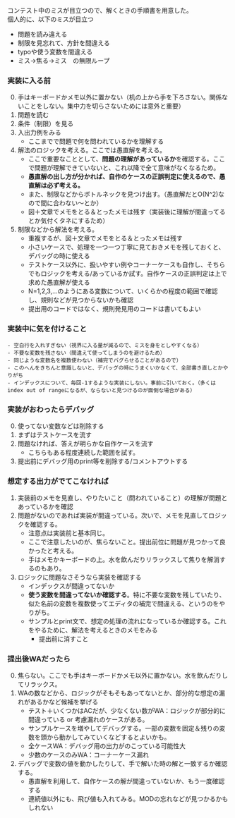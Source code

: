コンテスト中のミスが目立つので、解くときの手順書を用意した。  
個人的に、以下のミスが目立つ  
 - 問題を読み違える
 - 制限を見忘れて、方針を間違える
 - typoや使う変数を間違える
 - ミス→焦る→ミス　の無限ループ


### 実装に入る前
0. 手はキーボードかメモ以外に置かない（机の上から手を下ろさない。関係ないことをしない。集中力を切らさないためには意外と重要）
1. 問題を読む
2. 条件（制限）を見る
3. 入出力例をみる
    - ここまでで問題で何を問われているかを理解する
4. 解法のロジックを考える。ここでは愚直解を考える。
    - ここで重要なこととして、**問題の理解があっているか**を確認する。ここで問題が理解できていないと、これ以降で全て意味がなくなるため。
    - **愚直解の出し方が分かれば、自作のケースの正誤判定に使えるので、愚直解は必ず考える。**
    - また、制限などからボトルネックを見つけ出す。（愚直解だとO(N^2)なので間に合わない～とか）
    - 図＋文章でメモをとる＆とったメモは残す（実装後に理解が間違ってるとか気付くタネにするため）
5. 制限などから解法を考える。
    - 重複するが、図＋文章でメモをとる＆とったメモは残す
    - 小さいケースで、処理を一つ一つ丁寧に見ておきメモを残しておくと、デバッグの時に使える
    - テストケース以外に、扱いやすい例やコーナーケースも自作し、そちらでもロジックを考える/あっているか試す。自作ケースの正誤判定は上で求めた愚直解が使える
    - N=1,2,3,...のようにある変数について、いくらかの程度の範囲で確認し、規則などが見つからないかも確認
    - 提出用のコードではなく、規則発見用のコードは書いてもよい

### 実装中に気を付けること
    - 空白行を入れすぎない（視界に入る量が減るので、ミスを身をとしやすくなる）
    - 不要な変数を残さない（間違えて使ってしまうのを避けるため）
    - 同じような変数名を複数使わない（補完でバグらせることがあるので）
    - このへんをきちんと意識しないと、デバッグの時にうまくいかなくて、全部書き直しとかやりがち
    - インデックスについて、毎回-1するような実装にしない。事前に引いておく。（多くはindex out of rangeになるが、ならないと見つけるのが面倒な場合がある）

### 実装がおわったらデバッグ
0. 使ってない変数などは削除する
1. まずはテストケースを流す
2. 問題なければ、答えが明らかな自作ケースを流す
    - こちらもある程度連続した範囲を試す。
3. 提出前にデバッグ用のprint等を削除する/コメントアウトする

### 想定する出力がでてこなければ
1. 実装前のメモを見直し、やりたいこと（問われていること）の理解が問題とあっているかを確認
2. 問題がないのであれば実装が間違っている。次いで、メモを見直してロジックを確認する。
    - 注意点は実装前と基本同じ。
    - ここで注意したいのが、焦らないこと。提出前位に問題が見つかって良かったと考える。
    - 手はメモかキーボードの上。水を飲んだりリラックスして焦りを解消するのもあり。
3. ロジックに問題なさそうなら実装を確認する
    - インデックスが間違ってないか
    -  **使う変数を間違ってないか確認する**。特に不要な変数を残していたり、似た名前の変数を複数使ってエディタの補完で間違える、というのをやりがち。
    - サンプルとprint文で、想定の処理の流れになっているか確認する。これをやるために、解法を考えるときのメモをみる
        - 提出前に消すこと

### 提出後WAだったら
0. 焦らない。ここでも手はキーボードかメモ以外に置かない。水を飲んだりしてリラックス。
1. WAの数などから、ロジックがそもそもあってないとか、部分的な想定の漏れがあるかなど候補を挙げる
    - テスト＋いくつかはACだが、少なくない数がWA：ロジックが部分的に間違っている or 考慮漏れのケースがある。
    - サンプルケースを増やしてデバッグする。一部の変数を固定＆残りの変数を頭から動かしてみていくなどするとよいかも。
    - 全ケースWA：デバッグ用の出力がのこっている可能性大
    - 少数のケースのみWA：コーナーケース漏れ
2. デバッグで変数の値を動かしたりして、手で解いた時の解と一致するか確認する。
    - 愚直解を利用して、自作ケースの解が間違っていないか、もう一度確認する
    - 連続値以外にも、飛び値も入れてみる。MODの忘れなどが見つかるかもしれない